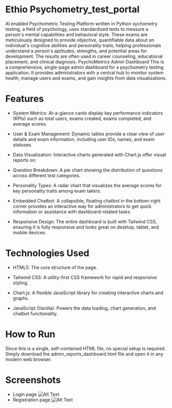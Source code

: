 # Ethio Psychometry_test_portal
AI enabled Psychometric Testing Platform written in Python
sychometry testing, a field of psychology, uses standardized tests to measure a person's mental capabilities and behavioral style. These exams are meticulously designed to provide objective, quantifiable data about an individual's cognitive abilities and personality traits, helping professionals understand a person's aptitudes, strengths, and potential areas for development. The results are often used in career counseling, educational placement, and clinical diagnosis.
PsychoMetrics Admin Dashboard
This is a comprehensive, single-page admin dashboard for a psychometry testing application. It provides administrators with a central hub to monitor system health, manage users and exams, and gain insights from data visualizations.

# Features
* System Metrics: At-a-glance cards display key performance indicators (KPIs) such as total users, exams created, exams completed, and average scores.

* User & Exam Management: Dynamic tables provide a clear view of user details and exam information, including user IDs, names, and exam statuses.

* Data Visualization: Interactive charts generated with Chart.js offer visual reports on:

* Question Breakdown: A pie chart showing the distribution of questions across different test categories.

* Personality Types: A radar chart that visualizes the average scores for key personality traits among exam takers.

* Embedded Chatbot: A collapsible, floating chatbot in the bottom-right corner provides an interactive way for administrators to get quick information or assistance with dashboard-related tasks.

* Responsive Design: The entire dashboard is built with Tailwind CSS, ensuring it is fully responsive and looks great on desktop, tablet, and mobile devices.

# Technologies Used
* HTML5: The core structure of the page.

* Tailwind CSS: A utility-first CSS framework for rapid and responsive styling.

* Chart.js: A flexible JavaScript library for creating interactive charts and graphs.

* JavaScript (Vanilla): Powers the data loading, chart generation, and chatbot functionality.

# How to Run
Since this is a single, self-contained HTML file, no special setup is required.
Simply download the admin_reports_dashboard.html file and open it in any modern web browser.

# Screenshots
* Login page
  ![Alt Text](https://example.com/your-image.jpg)
* Registration page
   ![Alt Text](https://example.com/your-image.jpg)
